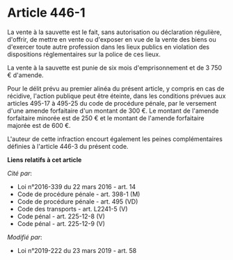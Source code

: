 # Article 446-1

La vente à la sauvette est le fait, sans autorisation ou déclaration régulière, d'offrir, de mettre en vente ou d'exposer en
vue de la vente des biens ou d'exercer toute autre profession dans les lieux publics en violation des dispositions
réglementaires sur la police de ces lieux.

La vente à la sauvette est punie de six mois d'emprisonnement et de 3 750 € d'amende.

Pour le délit prévu au premier alinéa du présent article, y compris en cas de récidive, l'action publique peut être éteinte,
dans les conditions prévues aux articles 495-17 à 495-25 du code de procédure pénale, par le versement d'une amende
forfaitaire d'un montant de 300 €. Le montant de l'amende forfaitaire minorée est de 250 € et le montant de l'amende
forfaitaire majorée est de 600 €.

L'auteur de cette infraction encourt également les peines complémentaires définies à l'article 446-3 du présent code.

**Liens relatifs à cet article**

_Cité par_:

  - Loi n°2016-339 du 22 mars 2016 - art. 14
  - Code de procédure pénale - art. 398-1 (M)
  - Code de procédure pénale - art. 495 (VD)
  - Code des transports - art. L2241-5 (V)
  - Code pénal - art. 225-12-8 (V)
  - Code pénal - art. 225-12-9 (V)

_Modifié par_:

  - Loi n°2019-222 du 23 mars 2019 - art. 58
